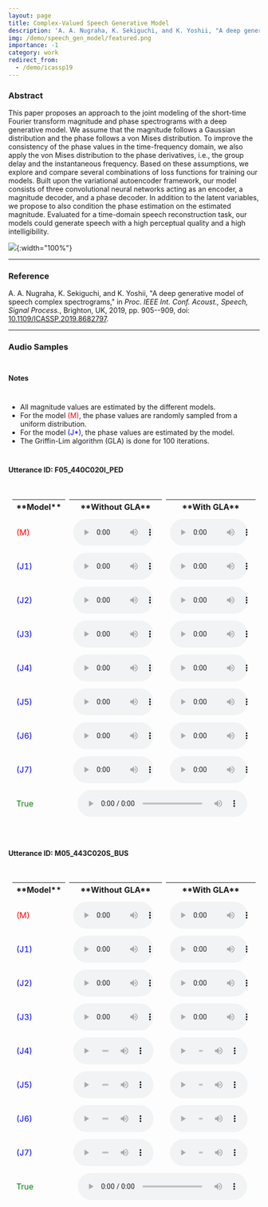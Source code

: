 ```yaml
---
layout: page
title: Complex-Valued Speech Generative Model
description: 'A. A. Nugraha, K. Sekiguchi, and K. Yoshii, "A deep generative model of speech complex spectrograms," in Proc. IEEE Int. Conf. Acoust., Speech, Signal Process., Brighton, UK, 2019, pp. 905--909.'
img: /demo/speech_gen_model/featured.png
importance: -1
category: work
redirect_from:
  - /demo/icassp19
---
```


### Abstract

This paper proposes an approach to the joint modeling of the short-time Fourier transform magnitude and phase spectrograms with a deep generative model. We assume that the magnitude follows a Gaussian distribution and the phase follows a von Mises distribution. To improve the consistency of the phase values in the time-frequency domain, we also apply the von Mises distribution to the phase derivatives, i.e., the group delay and the instantaneous frequency. Based on these assumptions, we explore and compare several combinations of loss functions for training our models.  Built upon the variational autoencoder framework, our model consists of three convolutional neural networks acting as an encoder, a magnitude decoder, and a phase decoder. In addition to the latent variables, we propose to also condition the phase estimation on the estimated magnitude. Evaluated for a time-domain speech reconstruction task, our models could generate speech with a high perceptual quality and a high intelligibility.

![](./abstract.png){:width="100%"}

---

### Reference

A. A. Nugraha, K. Sekiguchi, and K. Yoshii, "A deep generative model of speech complex spectrograms," in _Proc. IEEE Int. Conf. Acoust., Speech, Signal Process._, Brighton, UK, 2019, pp. 905--909, doi: [10.1109/ICASSP.2019.8682797](https://doi.org/10.1109/ICASSP.2019.8682797).

---

<h3 id="audio-samples">Audio Samples</h3>

<div style="height:8px;font-size:8px;">&nbsp;</div>

#### Notes

<div style="height:8px;font-size:8px;">&nbsp;</div>

* All magnitude values are estimated by the different models.
* For the model <span style="color:red">(M)</span>, the phase values are randomly sampled from a uniform distribution.
* For the model <span style="color:blue">(J\*)</span>, the phase values are estimated by the model.
* The Griffin-Lim algorithm (GLA) is done for 100 iterations.

<div style="height:8px;font-size:8px;">&nbsp;</div>

#### Utterance ID: F05_440C020I_PED

<div style="height:8px;font-size:8px;">&nbsp;</div>

<table style="width: 100%; border-collapse: separate; border-spacing: 8px;">
<colgroup>
    <col width="10%" />
    <col width="45%" />
    <col width="45%" />
</colgroup>
<thead>
    <tr class="header">
    <th>**Model**</th>
    <th>**Without GLA**</th>
    <th>**With GLA**</th>
    </tr>
</thead>
<tbody>
    <tr>
        <td markdown="span" style="color:red">(M)</td>
        <td markdown="span"><audio class="media" src="./audio/5HQ2_expM_F05_440C020I_PED_estMag_rdmPha.ogg" style="width: 95%" controls> </audio></td>
        <td markdown="span"><audio class="media" src="./audio/5HQ2_expM_F05_440C020I_PED_estMag_rdmPha_GLA1H.ogg" style="width: 95%" controls> </audio></td>
    </tr>
    <tr>
        <td markdown="span" style="color:blue">(J1)</td>
        <td markdown="span"><audio class="media" src="./audio/5HQ2_expJ1_F05_440C020I_PED_estMag_estPha.ogg" style="width: 95%" controls> </audio></td>
        <td markdown="span"><audio class="media" src="./audio/5HQ2_expJ1_F05_440C020I_PED_estMag_estPha_GLA1H.ogg" style="width: 95%" controls> </audio></td>
    </tr>
    <tr>
        <td markdown="span" style="color:blue">(J2)</td>
        <td markdown="span"><audio class="media" src="./audio/5HQ2_expJ2_F05_440C020I_PED_estMag_estPha.ogg" style="width: 95%" controls> </audio></td>
        <td markdown="span"><audio class="media" src="./audio/5HQ2_expJ2_F05_440C020I_PED_estMag_estPha_GLA1H.ogg" style="width: 95%" controls> </audio></td>
    </tr>
    <tr>
        <td markdown="span" style="color:blue">(J3)</td>
        <td markdown="span"><audio class="media" src="./audio/5HQ2_expJ3_F05_440C020I_PED_estMag_estPha.ogg" style="width: 95%" controls> </audio></td>
        <td markdown="span"><audio class="media" src="./audio/5HQ2_expJ3_F05_440C020I_PED_estMag_estPha_GLA1H.ogg" style="width: 95%" controls> </audio></td>
    </tr>
    <tr>
        <td markdown="span" style="color:blue">(J4)</td>
        <td markdown="span"><audio class="media" src="./audio/5HQ2_expJ4_F05_440C020I_PED_estMag_estPha.ogg" style="width: 95%" controls> </audio></td>
        <td markdown="span"><audio class="media" src="./audio/5HQ2_expJ4_F05_440C020I_PED_estMag_estPha_GLA1H.ogg" style="width: 95%" controls> </audio></td>
    </tr>
    <tr>
        <td markdown="span" style="color:blue">(J5)</td>
        <td markdown="span"><audio class="media" src="./audio/5HQ2_expJ5_F05_440C020I_PED_estMag_estPha.ogg" style="width: 95%" controls> </audio></td>
        <td markdown="span"><audio class="media" src="./audio/5HQ2_expJ5_F05_440C020I_PED_estMag_estPha_GLA1H.ogg" style="width: 95%" controls> </audio></td>
    </tr>
    <tr>
        <td markdown="span" style="color:blue">(J6)</td>
        <td markdown="span"><audio class="media" src="./audio/5HQ2_expJ6_F05_440C020I_PED_estMag_estPha.ogg" style="width: 95%" controls> </audio></td>
        <td markdown="span"><audio class="media" src="./audio/5HQ2_expJ6_F05_440C020I_PED_estMag_estPha_GLA1H.ogg" style="width: 95%" controls> </audio></td>
    </tr>
    <tr>
        <td markdown="span" style="color:blue">(J7)</td>
        <td markdown="span"><audio class="media" src="./audio/5HQ2_expJ7_F05_440C020I_PED_estMag_estPha.ogg" style="width: 95%" controls> </audio></td>
        <td markdown="span"><audio class="media" src="./audio/5HQ2_expJ7_F05_440C020I_PED_estMag_estPha_GLA1H.ogg" style="width: 95%" controls> </audio></td>
    </tr>
    <tr>
        <td markdown="span" style="color:green">True</td>
        <td markdown="span" colspan="2" style="text-align:center"><audio class="media" src="./audio/F05_440C020I_PED.S.CH5.ogg" style="width: 95%" controls> </audio></td>
    </tr>
</tbody>
</table>

<div style="height:16px;font-size:16px;">&nbsp;</div>

#### Utterance ID: M05_443C020S_BUS

<div style="height:8px;font-size:8px;">&nbsp;</div>

<table style="width: 100%; border-collapse: separate; border-spacing: 8px;">
<colgroup>
    <col width="10%" />
    <col width="45%" />
    <col width="45%" />
</colgroup>
<thead>
    <tr class="header">
    <th>**Model**</th>
    <th>**Without GLA**</th>
    <th>**With GLA**</th>
    </tr>
</thead>
<tbody>
    <tr>
        <td markdown="span" style="color:red">(M)</td>
        <td markdown="span"><audio class="media" src="./audio/5HQ2_expM_M05_443C020S_BUS_estMag_rdmPha.ogg" style="width: 95%" controls> </audio></td>
        <td markdown="span"><audio class="media" src="./audio/5HQ2_expM_M05_443C020S_BUS_estMag_rdmPha_GLA1H.ogg" style="width: 95%" controls> </audio></td>
    </tr>
    <tr>
        <td markdown="span" style="color:blue">(J1)</td>
        <td markdown="span"><audio class="media" src="./audio/5HQ2_expJ1_M05_443C020S_BUS_estMag_estPha.ogg" style="width: 95%" controls> </audio></td>
        <td markdown="span"><audio class="media" src="./audio/5HQ2_expJ1_M05_443C020S_BUS_estMag_estPha_GLA1H.ogg" style="width: 95%" controls> </audio></td>
    </tr>
    <tr>
        <td markdown="span" style="color:blue">(J2)</td>
        <td markdown="span"><audio class="media" src="./audio/5HQ2_expJ2_M05_443C020S_BUS_estMag_estPha.ogg" style="width: 95%" controls> </audio></td>
        <td markdown="span"><audio class="media" src="./audio/5HQ2_expJ2_M05_443C020S_BUS_estMag_estPha_GLA1H.ogg" style="width: 95%" controls> </audio></td>
    </tr>
    <tr>
        <td markdown="span" style="color:blue">(J3)</td>
        <td markdown="span"><audio class="media" src="./audio/5HQ2_expJ3_M05_443C020S_BUS_estMag_estPha.ogg" style="width: 95%" controls> </audio></td>
        <td markdown="span"><audio class="media" src="./audio/5HQ2_expJ3_M05_443C020S_BUS_estMag_estPha_GLA1H.ogg" style="width: 95%" controls> </audio></td>
    </tr>
    <tr>
        <td markdown="span" style="color:blue">(J4)</td>
        <td markdown="span"><audio class="media" src="./audio/5HQ2_expJ4_M05_443C020S_BUS_estMag_estPha.ogg" style="width: 95%" controls> </audio></td>
        <td markdown="span"><audio class="media" src="./audio/5HQ2_expJ4_M05_443C020S_BUS_estMag_estPha_GLA1H.ogg" style="width: 95%" controls> </audio></td>
    </tr>
    <tr>
        <td markdown="span" style="color:blue">(J5)</td>
        <td markdown="span"><audio class="media" src="./audio/5HQ2_expJ5_M05_443C020S_BUS_estMag_estPha.ogg" style="width: 95%" controls> </audio></td>
        <td markdown="span"><audio class="media" src="./audio/5HQ2_expJ5_M05_443C020S_BUS_estMag_estPha_GLA1H.ogg" style="width: 95%" controls> </audio></td>
    </tr>
    <tr>
        <td markdown="span" style="color:blue">(J6)</td>
        <td markdown="span"><audio class="media" src="./audio/5HQ2_expJ6_M05_443C020S_BUS_estMag_estPha.ogg" style="width: 95%" controls> </audio></td>
        <td markdown="span"><audio class="media" src="./audio/5HQ2_expJ6_M05_443C020S_BUS_estMag_estPha_GLA1H.ogg" style="width: 95%" controls> </audio></td>
    </tr>
    <tr>
        <td markdown="span" style="color:blue">(J7)</td>
        <td markdown="span"><audio class="media" src="./audio/5HQ2_expJ7_M05_443C020S_BUS_estMag_estPha.ogg" style="width: 95%" controls> </audio></td>
        <td markdown="span"><audio class="media" src="./audio/5HQ2_expJ7_M05_443C020S_BUS_estMag_estPha_GLA1H.ogg" style="width: 95%" controls> </audio></td>
    </tr>
    <tr>
        <td markdown="span" style="color:green">True</td>
        <td markdown="span" colspan="2" style="text-align:center"><audio class="media" src="./audio/M05_443C020S_BUS.S.CH5.ogg" style="width: 95%" controls> </audio></td>
    </tr>
</tbody>
</table>

<div style="height:16px;font-size:16px;">&nbsp;</div>
